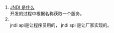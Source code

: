 1. [JNDI 是什么](https://blog.csdn.net/zhaosg198312/article/details/3979435)      
    开发的过程中根据名称获取一个服务。   
1. [](https://www.cnblogs.com/wlzjdm/p/7856356.html)     
    jndi api是让程序员用的， jndi spi 是让厂家实现的。    
